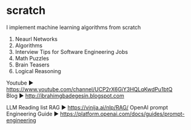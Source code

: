 # scratch
I implement machine learning algorithms from scratch
1. Neaurl Networks
2. Algorithms
3. Interview Tips for Software Engineering Jobs
4. Math Puzzles
5. Brain Teasers
6. Logical Reasoning

Youtube ► https://www.youtube.com/channel/UCP2rX6GiY3HQLqKwdPu1btQ     
Blog ► http://ibrahimgbadegesin.blogspot.com      

LLM Reading list
RAG ► https://vinija.ai/nlp/RAG/
OpenAI prompt Engineering Guide ► https://platform.openai.com/docs/guides/prompt-engineering
